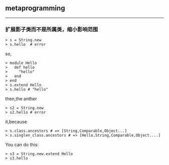 ## metaprogramming
----

### 扩展影子类而不是所属类，缩小影响范围

    > s = String.new
    > s.hello  # error

so,

    > module Hello
    >   def hello
    >     "hello"
    >   end
    > end
    > s.extend Hello
    > s.hello # "hello"

then,the anther

    > s2 = String.new
    > s2.hello # error

it,because

    > s.class.ancestors # => [String,Comparable,Object...]
    > s.singlen_class.ancestors # => [Hello,String,Comparable,Object....]

You can do this:

    > s3 = String.new.extend Hello
    > s3.hello
    
